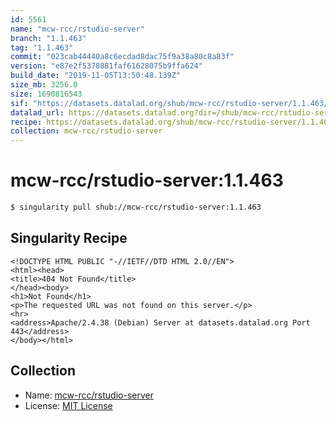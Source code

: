 ```yaml
---
id: 5561
name: "mcw-rcc/rstudio-server"
branch: "1.1.463"
tag: "1.1.463"
commit: "023cab44440a8c6ecdad8dac75f9a38a80c8a83f"
version: "e87e2f5378881faf61628075b9ffa624"
build_date: "2019-11-05T13:50:48.139Z"
size_mb: 3256.0
size: 1690816543
sif: "https://datasets.datalad.org/shub/mcw-rcc/rstudio-server/1.1.463/2019-11-05-023cab44-e87e2f53/e87e2f5378881faf61628075b9ffa624.sif"
datalad_url: https://datasets.datalad.org?dir=/shub/mcw-rcc/rstudio-server/1.1.463/2019-11-05-023cab44-e87e2f53/
recipe: https://datasets.datalad.org/shub/mcw-rcc/rstudio-server/1.1.463/2019-11-05-023cab44-e87e2f53/Singularity
collection: mcw-rcc/rstudio-server
---
```


# mcw-rcc/rstudio-server:1.1.463

```bash
$ singularity pull shub://mcw-rcc/rstudio-server:1.1.463
```

## Singularity Recipe

```singularity
<!DOCTYPE HTML PUBLIC "-//IETF//DTD HTML 2.0//EN">
<html><head>
<title>404 Not Found</title>
</head><body>
<h1>Not Found</h1>
<p>The requested URL was not found on this server.</p>
<hr>
<address>Apache/2.4.38 (Debian) Server at datasets.datalad.org Port 443</address>
</body></html>
```

## Collection

 - Name: [mcw-rcc/rstudio-server](https://github.com/mcw-rcc/rstudio-server)
 - License: [MIT License](https://api.github.com/licenses/mit)

